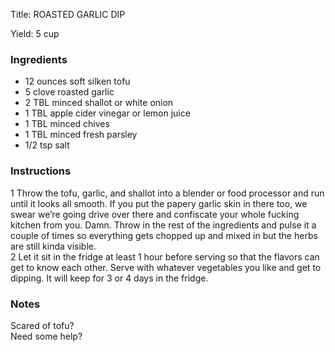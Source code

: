<!DOCTYPE HTML PUBLIC "-//W3C//DTD HTML 4.0 Transitional//EN">
<html>
  <head>
  <title>ROASTED GARLIC DIP</title><link rel='stylesheet' href='style.css' type='text/css'><meta http-equiv="Content-Style-Stype" content="text/css">
     <meta http-equiv="Content-Type" content="text/html;charset=utf-8">
     </head><body><div class="recipe" itemscope itemtype="http://schema.org/Recipe"><div class='header'><p class="title"><span class="label">Title:</span> <span itemprop="name">ROASTED GARLIC DIP</span></p>
<p class="yields"><span class="label">Yield:</span> <span itemprop="recipeYield">5 cup</span></p>
</div><div class="ing"><h3>Ingredients</h3><ul class="ing"><li class="ing" itemprop="ingredients">12 ounces soft silken tofu </li>
<li class="ing" itemprop="ingredients">5 clove roasted garlic </li>
<li class="ing" itemprop="ingredients">2 TBL minced shallot or white onion </li>
<li class="ing" itemprop="ingredients">1 TBL apple cider vinegar or lemon juice </li>
<li class="ing" itemprop="ingredients">1 TBL minced chives </li>
<li class="ing" itemprop="ingredients">1 TBL minced fresh parsley </li>
<li class="ing" itemprop="ingredients">1/2 tsp salt </li>
</ul>
</div>
<div class="instructions"><h3 class="Instructions">Instructions</h3><div itemprop="recipeInstructions"><p>1 Throw the tofu, garlic, and shallot into a blender or food processor and run until it looks all smooth. If you put the papery garlic skin in there too, we swear we’re going drive over there and confiscate your whole fucking kitchen from you. Damn. Throw in the rest of the ingredients and pulse it a couple of times so everything gets chopped up and mixed in but the herbs are still kinda visible.<br>2 Let it sit in the fridge at least 1 hour before serving so that the flavors can get to know each other. Serve with whatever vegetables you like and get to dipping. It will keep for 3 or 4 days in the fridge.</p></div></div><div class="modifications"><h3 class="Notes">Notes</h3><p>Scared of tofu?<br> Need some help?</p></div></div>

</body>
</html>